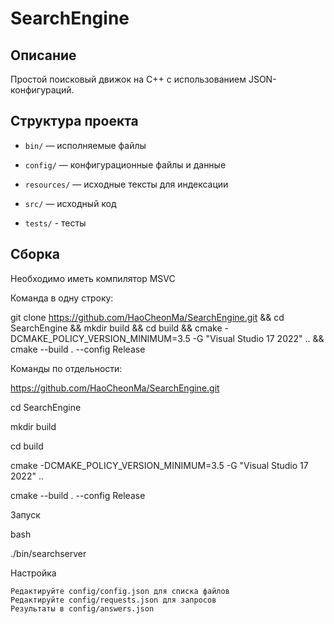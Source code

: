 # SearchEngine


## Описание


Простой поисковый движок на C++ с использованием JSON-конфигураций.


## Структура проекта


- `bin/` — исполняемые файлы

- `config/` — конфигурационные файлы и данные

- `resources/` — исходные тексты для индексации

- `src/` — исходный код

- `tests/` - тесты


## Сборка

Необходимо иметь компилятор MSVC

Команда в одну строку:

git clone https://github.com/HaoCheonMa/SearchEngine.git && cd SearchEngine && mkdir build && cd build && cmake -DCMAKE_POLICY_VERSION_MINIMUM=3.5 -G "Visual Studio 17 2022" .. && cmake --build . --config Release

Команды по отдельности:

https://github.com/HaoCheonMa/SearchEngine.git

cd SearchEngine

mkdir build

cd build

cmake -DCMAKE_POLICY_VERSION_MINIMUM=3.5 -G "Visual Studio 17 2022" ..

cmake --build . --config Release

Запуск

bash

./bin/searchserver

Настройка

    Редактируйте config/config.json для списка файлов
    Редактируйте config/requests.json для запросов
    Результаты в config/answers.json
